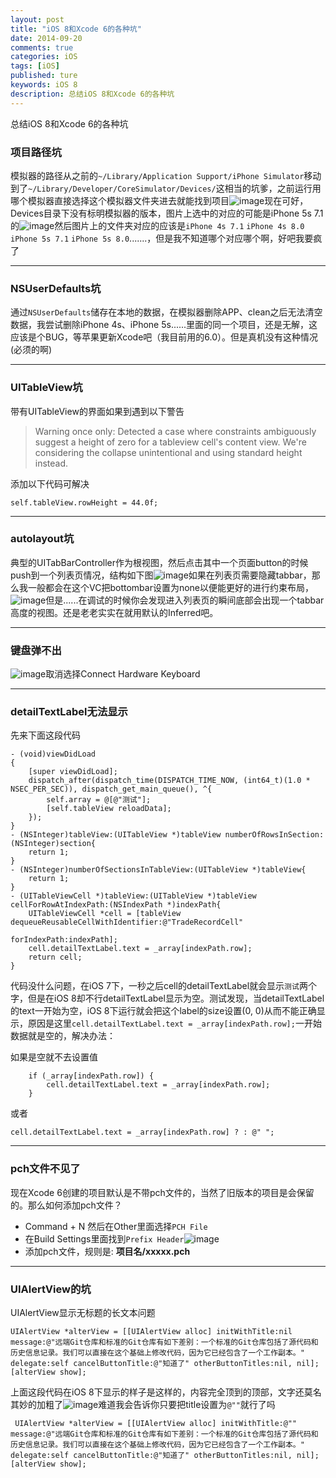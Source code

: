 ```yaml
---
layout: post
title: "iOS 8和Xcode 6的各种坑"
date: 2014-09-20
comments: true
categories: iOS
tags: [iOS]
published: ture
keywords: iOS 8
description: 总结iOS 8和Xcode 6的各种坑
---
```

总结iOS 8和Xcode 6的各种坑

### 项目路径坑

模拟器的路径从之前的`~/Library/Application Support/iPhone Simulator`移动到了`~/Library/Developer/CoreSimulator/Devices/`这相当的坑爹，之前运行用哪个模拟器直接选择这个模拟器文件夹进去就能找到项目![image](http://7ls0py.com1.z0.glb.clouddn.com/iOS81.png)现在可好，Devices目录下没有标明模拟器的版本，图片上选中的对应的可能是iPhone 5s 7.1的![image](http://7ls0py.com1.z0.glb.clouddn.com/iOS82.png)然后图片上的文件夹对应的应该是`iPhone 4s 7.1` `iPhone 4s 8.0` `iPhone 5s 7.1` `iPhone 5s 8.0`.......，但是我不知道哪个对应哪个啊，好吧我要疯了

___

### NSUserDefaults坑

通过`NSUserDefaults`储存在本地的数据，在模拟器删除APP、clean之后无法清空数据，我尝试删除iPhone 4s、iPhone 5s......里面的同一个项目，还是无解，这应该是个BUG，等苹果更新Xcode吧（我目前用的6.0）。但是真机没有这种情况(必须的啊)

___

### UITableView坑
带有UITableView的界面如果到遇到以下警告

>Warning once only: Detected a case where constraints ambiguously suggest a height of zero for a tableview cell's content view. We're considering the collapse unintentional and using standard height instead.

添加以下代码可解决

```
self.tableView.rowHeight = 44.0f;
```
___

### autolayout坑

典型的UITabBarController作为根视图，然后点击其中一个页面button的时候push到一个列表页情况，结构如下图![image](http://7ls0py.com1.z0.glb.clouddn.com/iOS83.jpg)如果在列表页需要隐藏tabbar，那么我一般都会在这个VC把bottombar设置为none以便能更好的进行约束布局，![image](http://7ls0py.com1.z0.glb.clouddn.com/iOS84.png)但是......在调试的时候你会发现进入列表页的瞬间底部会出现一个tabbar高度的视图。还是老老实实在就用默认的Inferred吧。
___

### 键盘弹不出

![image](http://7ls0py.com1.z0.glb.clouddn.com/iOS85.png)取消选择Connect Hardware Keyboard

___

### detailTextLabel无法显示
先来下面这段代码

```
- (void)viewDidLoad
{
    [super viewDidLoad];
    dispatch_after(dispatch_time(DISPATCH_TIME_NOW, (int64_t)(1.0 * NSEC_PER_SEC)), dispatch_get_main_queue(), ^{
        self.array = @[@"测试"];
        [self.tableView reloadData];
    });
}
- (NSInteger)tableView:(UITableView *)tableView numberOfRowsInSection:(NSInteger)section{
    return 1;
}
- (NSInteger)numberOfSectionsInTableView:(UITableView *)tableView{
    return 1;
}
- (UITableViewCell *)tableView:(UITableView *)tableView cellForRowAtIndexPath:(NSIndexPath *)indexPath{
    UITableViewCell *cell = [tableView dequeueReusableCellWithIdentifier:@"TradeRecordCell"
                                                            forIndexPath:indexPath];
    cell.detailTextLabel.text = _array[indexPath.row];
    return cell;
}
```

代码没什么问题，在iOS 7下，一秒之后cell的detailTextLabel就会显示`测试`两个字，但是在iOS 8却不行detailTextLabel显示为空。测试发现，当detailTextLabel的text一开始为空，iOS 8下运行就会把这个label的size设置(0, 0)从而不能正确显示，原因是这里`cell.detailTextLabel.text = _array[indexPath.row];`一开始数据就是空的，解决办法：

如果是空就不去设置值

```
	if (_array[indexPath.row]) {
        cell.detailTextLabel.text = _array[indexPath.row];
    }
```
或者

```
cell.detailTextLabel.text = _array[indexPath.row] ? : @" ";
```
___

### pch文件不见了

现在Xcode 6创建的项目默认是不带pch文件的，当然了旧版本的项目是会保留的。那么如何添加pch文件？
* Command + N 然后在Other里面选择`PCH File`
* 在Build Settings里面找到`Prefix Header`![image](http://7ls0py.com1.z0.glb.clouddn.com/iOS86.jpg)
* 添加pch文件，规则是: __项目名/xxxxx.pch__

___

### UIAlertView的坑

UIAlertView显示无标题的长文本问题

```
UIAlertView *alterView = [[UIAlertView alloc] initWithTitle:nil message:@"远端Git仓库和标准的Git仓库有如下差别：一个标准的Git仓库包括了源代码和历史信息记录。我们可以直接在这个基础上修改代码，因为它已经包含了一个工作副本。" delegate:self cancelButtonTitle:@"知道了" otherButtonTitles:nil, nil];
[alterView show];
```
上面这段代码在iOS 8下显示的样子是这样的，内容完全顶到的顶部，文字还莫名其妙的加粗了![image](http://7ls0py.com1.z0.glb.clouddn.com/iOS87.png)难道我会告诉你只要把title设置为`@""`就行了吗

```
 UIAlertView *alterView = [[UIAlertView alloc] initWithTitle:@"" message:@"远端Git仓库和标准的Git仓库有如下差别：一个标准的Git仓库包括了源代码和历史信息记录。我们可以直接在这个基础上修改代码，因为它已经包含了一个工作副本。" delegate:self cancelButtonTitle:@"知道了" otherButtonTitles:nil, nil];
[alterView show];
```
